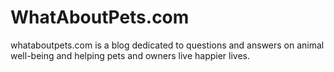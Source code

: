 # WhatAboutPets.com

whataboutpets.com is a blog dedicated to questions and answers on animal well-being and helping pets and owners live happier lives.